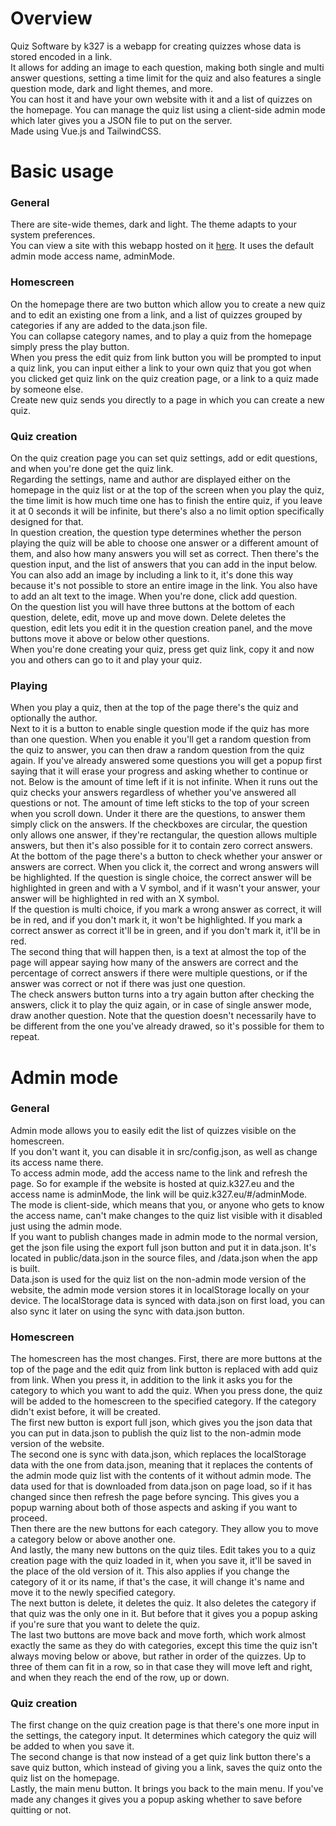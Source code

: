 # Overview
Quiz Software by k327 is a webapp for creating quizzes whose data is stored encoded in a link.  
It allows for adding an image to each question, making both single and multi answer questions, setting a time limit for the quiz and also features a single question mode, dark and light themes, and more.  
You can host it and have your own website with it and a list of quizzes on the homepage. You can manage the quiz list using a client-side admin mode which later gives you a JSON file to put on the server.  
Made using Vue.js and TailwindCSS.

# Basic usage
### General
There are site-wide themes, dark and light. The theme adapts to your system preferences.  
You can view a site with this webapp hosted on it [here](https://quiz.k327.eu). It uses the default admin mode access name, adminMode.

### Homescreen
On the homepage there are two button which allow you to create a new quiz and to edit an existing one from a link, and a list of quizzes grouped by categories if any are added to the data.json file.  
You can collapse category names, and to play a quiz from the homepage simply press the play button.  
When you press the edit quiz from link button you will be prompted to input a quiz link, you can input either a link to your own quiz that you got when you clicked get quiz link on the quiz creation page, or a link to a quiz made by someone else.  
Create new quiz sends you directly to a page in which you can create a new quiz.

### Quiz creation
On the quiz creation page you can set quiz settings, add or edit questions, and when you're done get the quiz link.  
Regarding the settings, name and author are displayed either on the homepage in the quiz list or at the top of the screen when you play the quiz, the time limit is how much time one has to finish the entire quiz, if you leave it at 0 seconds it will be infinite, but there's also a no limit option specifically designed for that.  
In question creation, the question type determines whether the person playing the quiz will be able to choose one answer or a different amount of them, and also how many answers you will set as correct. Then there's the question input, and the list of answers that you can add in the input below.  
You can also add an image by including a link to it, it's done this way because it's not possible to store an entire image in the link. You also have to add an alt text to the image. When you're done, click add question.  
On the question list you will have three buttons at the bottom of each question, delete, edit, move up and move down. Delete deletes the question, edit lets you edit it in the question creation panel, and the move buttons move it above or below other questions.  
When you're done creating your quiz, press get quiz link, copy it and now you and others can go to it and play your quiz.

### Playing
When you play a quiz, then at the top of the page there's the quiz and optionally the author.  
Next to it is a button to enable single question mode if the quiz has more than one question. When you enable it you'll get a random question from the quiz to answer, you can then draw a random question from the quiz again. If you've already answered some questions you will get a popup first saying that it will erase your progress and asking whether to continue or not. 
Below is the amount of time left if it is not infinite. When it runs out the quiz checks your answers regardless of whether you've answered all questions or not. The amount of time left sticks to the top of your screen when you scroll down.
Under it there are the questions, to answer them simply click on the answers. If the checkboxes are circular, the question only allows one answer, if they're rectangular, the question allows multiple answers, but then it's also possible for it to contain zero correct answers.  
At the bottom of the page there's a button to check whether your answer or answers are correct. When you click it, the correct and wrong answers will be highlighted. If the question is single choice, the correct answer will be highlighted in green and with a V symbol, and if it wasn't your answer, your answer will be highlighted in red with an X symbol.  
If the question is multi choice, if you mark a wrong answer as correct, it will be in red, and if you don't mark it, it won't be highlighted. If you mark a correct answer as correct it'll be in green, and if you don't mark it, it'll be in red.  
The second thing that will happen then, is a text at almost the top of the page will appear saying how many of the answers are correct and the percentage of correct answers if there were multiple questions, or if the answer was correct or not if there was just one question.  
The check answers button turns into a try again button after checking the answers, click it to play the quiz again, or in case of single answer mode, draw another question. Note that the question doesn't necessarily have to be different from the one you've already drawed, so it's possible for them to repeat.

# Admin mode
### General
Admin mode allows you to easily edit the list of quizzes visible on the homescreen.  
If you don't want it, you can disable it in src/config.json, as well as change its access name there.  
To access admin mode, add the access name to the link and refresh the page. So for example if the website is hosted at quiz.k327.eu and the access name is adminMode, the link will be quiz.k327.eu/#/adminMode.  
The mode is client-side, which means that you, or anyone who gets to know the access name, can't make changes to the quiz list visible with it disabled just using the admin mode.  
If you want to publish changes made in admin mode to the normal version, get the json file using the export full json button and put it in data.json. It's located in public/data.json in the source files, and /data.json when the app is built.  
Data.json is used for the quiz list on the non-admin mode version of the website, the admin mode version stores it in localStorage locally on your device. The localStorage data is synced with data.json on first load, you can also sync it later on using the sync with data.json button.

### Homescreen
The homescreen has the most changes. First, there are more buttons at the top of the page and the edit quiz from link button is replaced with add quiz from link. When you press it, in addition to the link it asks you for the category to which you want to add the quiz. When you press done, the quiz will be added to the homescreen to the specified category. If the category didn't exist before, it will be created.  
The first new button is export full json, which gives you the json data that you can put in data.json to publish the quiz list to the non-admin mode version of the website.  
The second one is sync with data.json, which replaces the localStorage data with the one from data.json, meaning that it replaces the contents of the admin mode quiz list with the contents of it without admin mode. The data used for that is downloaded from data.json on page load, so if it has changed since then refresh the page before syncing. This gives you a popup warning about both of those aspects and asking if you want to proceed.  
Then there are the new buttons for each category. They allow you to move a category below or above another one.  
And lastly, the many new buttons on the quiz tiles. Edit takes you to a quiz creation page with the quiz loaded in it, when you save it, it'll be saved in the place of the old version of it. This also applies if you change the category of it or its name, if that's the case, it will change it's name and move it to the newly specified category.  
The next button is delete, it deletes the quiz. It also deletes the category if that quiz was the only one in it. But before that it gives you a popup asking if you're sure that you want to delete the quiz.  
The last two buttons are move back and move forth, which work almost exactly the same as they do with categories, except this time the quiz isn't always moving below or above, but rather in order of the quizzes. Up to three of them can fit in a row, so in that case they will move left and right, and when they reach the end of the row, up or down.

### Quiz creation
The first change on the quiz creation page is that there's one more input in the settings, the category input. It determines which category the quiz will be added to when you save it.  
The second change is that now instead of a get quiz link button there's a save quiz button, which instead of giving you a link, saves the quiz onto the quiz list on the homepage.  
Lastly, the main menu button. It brings you back to the main menu. If you've made any changes it gives you a popup asking whether to save before quitting or not.